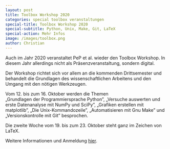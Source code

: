 ```yaml
---
layout: post
title: Toolbox Workshop 2020
categories: special toolbox veranstaltungen
special-title: Toolbox Workshop 2020
special-subtitle: Python, Unix, Make, Git, LaTeX
special-action: Mehr Infos
image: /images/toolbox.png
author: Christian
---
```


Auch im Jahr 2020 veranstaltet PeP et al. wieder den Toolbox Workshop.
In diesem Jahr allerdings nicht als Präsenzveranstaltung, sondern digital.

Der Workshop richtet sich vor allem an die kommenden Drittsemester
und behandelt die Grundlagen des wissenschaftlichen Arbeitens
und den Umgang mit den nötigen Werkzeugen.

Vom 12. bis zum 16. Oktober werden die Themen  
„Grundlagen der Programmiersprache Python”, „Versuche auswerten und erste Datenanalyse mit NumPy und SciPy”, „Grafiken erstellen mit matplotlib”, „Die Unix-Kommandozeile”, „Automatisieren mit Gnu Make” und „Versionskontrolle mit Git” besprochen.

Die zweite Woche vom 19. bis zum 23. Oktober steht ganz im Zeichen von LaTeX.

Weitere Informationen und Anmeldung [hier](https://toolbox.pep-dortmund.org).
